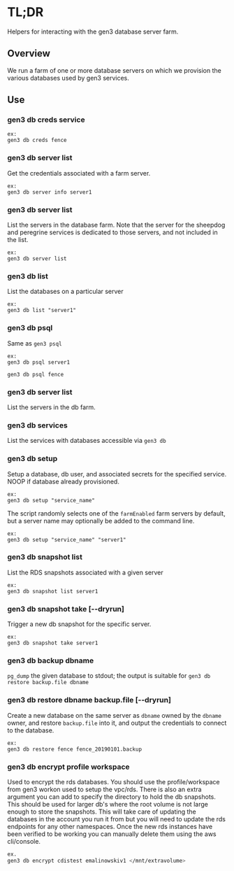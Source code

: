 # TL;DR

Helpers for interacting with the gen3 database server farm.

## Overview

We run a farm of one or more database servers on which we provision
the various databases used by gen3 services.

## Use

### gen3 db creds service

```
ex:
gen3 db creds fence
```

### gen3 db server list

Get the credentials associated with a farm server.

```
ex: 
gen3 db server info server1
```

### gen3 db server list

List the servers in the database farm.  Note that the server for the 
sheepdog and peregrine services is dedicated to those servers, and not
included in the list.

```
ex:
gen3 db server list
```

### gen3 db list

List the databases on a particular server

```
ex:
gen3 db list "server1"
```

### gen3 db psql

Same as `gen3 psql`

```
ex:
gen3 db psql server1

gen3 db psql fence
```

### gen3 db server list

List the servers in the db farm.

### gen3 db services

List the services with databases accessible via `gen3 db`

### gen3 db setup

Setup a database, db user, and associated secrets for the specified service.
NOOP if database already provisioned.

```
ex:
gen3 db setup "service_name"
```

The script randomly selects one of the `farmEnabled` farm servers by default, but 
a server name may optionally be added to the command line.

```
ex:
gen3 db setup "service_name" "server1"
```

### gen3 db snapshot list

List the RDS snapshots associated with a given server

```
ex:
gen3 db snapshot list server1
```

### gen3 db snapshot take [--dryrun]

Trigger a new db snapshot for the specific server.

```
ex:
gen3 db snapshot take server1
```

### gen3 db backup dbname

`pg_dump` the given database to stdout; the output is suitable for `gen3 db restore backup.file dbname`

### gen3 db restore dbname backup.file [--dryrun]

Create a new database on the same server as `dbname` owned by the `dbname` owner, and restore `backup.file` into it, and output the credentials to connect to the database.

```
ex:
gen3 db restore fence fence_20190101.backup
```

### gen3 db encrypt profile workspace

Used to encrypt the rds databases. You should use the profile/workspace from gen3 workon used to setup the vpc/rds. There is also an extra argument you can add to specify the directory to hold the db snapshots. This should be used for larger db's where the root volume is not large enough to store the snapshots. This will take care of updating the databases in the account you run it from but you will need to update the rds endpoints for any other namespaces. Once the new rds instances have been verified to be working you can manually delete them using the aws cli/console.

```bash
ex.
gen3 db encrypt cdistest emalinowskiv1 </mnt/extravolume>
```
